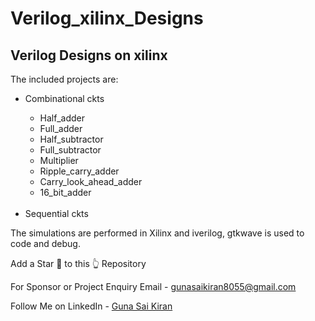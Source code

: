 # Verilog_xilinx_Designs
<h2>Verilog Designs on xilinx</h2>
The included projects are:
<ul>
<li>Combinational ckts</li>
  <ul>
  <li>Half_adder</li>
  <li>Full_adder</li>
  <li>Half_subtractor</li>
  <li>Full_subtractor</li>
  <li>Multiplier</li>
  <li>Ripple_carry_adder</li>
  <li>Carry_look_ahead_adder</li>
  <li>16_bit_adder</li>
  </ul><br>
<li>Sequential ckts</li>
</ul>

The simulations are performed in Xilinx and iverilog, gtkwave is used to code and debug.

Add a Star 🌟 to this 👆 Repository


For Sponsor or Project Enquiry
Email - gunasaikiran8055@gmail.com

Follow Me on
LinkedIn - <a href="https://www.linkedin.com/in/guna-sai-kiran-b526a2220/">Guna Sai Kiran</a>
